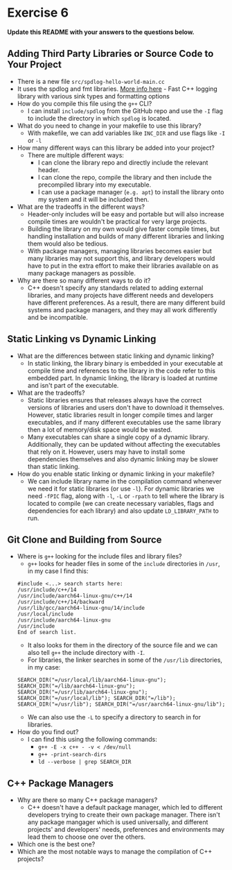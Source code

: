 # Exercise 6

**Update this README with your answers to the questions below.**

## Adding Third Party Libraries or Source Code to Your Project

- There is a new file `src/spdlog-hello-world-main.cc`
- It uses the spdlog and fmt libraries. 
  [More info here](https://github.com/gabime/spdlog) - Fast C++ logging 
  library with various sink types and formatting options
- How do you compile this file using the `g++` CLI?
  - I can install `include/spdlog` from the GitHub repo and use the `-I` flag to include the directory in which `spdlog` is located.
- What do you need to change in your makefile to use this library?
  - With makefile, we can add variables like `INC_DIR` and use flags like `-I` or `-l`
- How many different ways can this library be added into your project?
  - There are multiple different ways:
    - I can clone the library repo and directly include the relevant header.
    - I can clone the repo, compile the library and then include the precompiled library into my executable.
    - I can use a package manager (`e.g. apt`) to install the library onto my system and it will be included then.
- What are the tradeoffs in the different ways?
  - Header-only includes will be easy and portable but will also increase compile times are wouldn't be practical for very large projects.
  - Building the library on my own would give faster compile times, but handling installation and builds of many different libraries and linking them would also be tedious.
  - With package managers, managing libraries becomes easier but many libraries may not support this, and library developers would have to put in the extra effort to make their libraries available on as many package managers as possible.
- Why are there so many different ways to do it?
  - C++ doesn't specify any standards related to adding external libraries, and many projects have different needs and developers have different preferences. As a result, there are many different build systems and package managers, and they may all work differently and be incompatible.
  
## Static Linking vs Dynamic Linking

- What are the differences between static linking and dynamic linking?
  - In static linking, the library binary is embedded in your executable at compile time and references to the library in the code refer to this embedded part. In dynamic linking, the library is loaded at runtime and isn't part of the executable.
- What are the tradeoffs?
  - Static libraries ensures that releases always have the correct versions of libraries and users don't have to download it themselves. However, static libraries result in longer compile times and larger executables, and if many different executables use the same library then a lot of memory/disk space would be wasted.
  - Many executables can share a single copy of a dynamic library. Additionally, they can be updated without affecting the executables that rely on it. However, users may have to install some dependencies themselves and also dynamic linking may be slower than static linking.
- How do you enable static linking or dynamic linking in your makefile?
  - We can include library name in the compilation command whenever we need it for static libraries (or use `-l`).
  For dynamic libraries we need `-fPIC` flag, along with `-l`, `-L` or `-rpath` to tell where the library is located to compile (we can create necessary variables, flags and dependencies for each library) and also update `LD_LIBRARY_PATH` to run.

## Git Clone and Building from Source

- Where is `g++` looking for the include files and library files?
  - `g++` looks for header files in some of the `include` directories in `/usr`, in my case I find this:
  ```
  #include <...> search starts here:
  /usr/include/c++/14
  /usr/include/aarch64-linux-gnu/c++/14
  /usr/include/c++/14/backward
  /usr/lib/gcc/aarch64-linux-gnu/14/include
  /usr/local/include
  /usr/include/aarch64-linux-gnu
  /usr/include
  End of search list.
  ``` 
  - It also looks for them in the directory of the source file and we can also tell `g++` the include directory with `-I`.
  - For libraries, the linker searches in some of the `/usr/lib` directories, in my case:
  ```
  SEARCH_DIR("=/usr/local/lib/aarch64-linux-gnu"); SEARCH_DIR("=/lib/aarch64-linux-gnu"); SEARCH_DIR("=/usr/lib/aarch64-linux-gnu"); SEARCH_DIR("=/usr/local/lib"); SEARCH_DIR("=/lib"); SEARCH_DIR("=/usr/lib"); SEARCH_DIR("=/usr/aarch64-linux-gnu/lib");
  ```
  - We can also use the `-L` to specify a directory to search in for libraries.
- How do you find out?
  - I can find this using the following commands:
    - `g++ -E -x c++ - -v < /dev/null`
    - `g++ -print-search-dirs`
    - `ld --verbose | grep SEARCH_DIR`

## C++ Package Managers

- Why are there so many C++ package managers?
  - C++ doesn't have a default package manager, which led to different developers trying to create their own package manager. There isn't any package mangager which is used universally, and different projects' and developers' needs, preferences and environments may lead them to choose one over the others.
- Which one is the best one?
- Which are the most notable ways to manage the compilation of C++ projects?